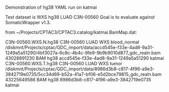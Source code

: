 Demonstration of hg38 YAML run on katmai

Test dataset is WXS hg38 LUAD C3N-00560
Goal is to evaluate against SomaticWrapper v1.3.  

from ~/Projects/CPTAC3/CPTAC3.catalog/katmai.BamMap.dat:

C3N-00560.WXS.N.hg38	C3N-00560	LUAD	WXS	blood_normal	/diskmnt/Projects/cptac/GDC_import/data/accd545e-f33e-4ad8-9a31-1249a5a51290/4bf3027a-6c8c-4b4c-9fe9-9b9b9010d877_gdc_realn.bam	43028891230	BAM	hg38	accd545e-f33e-4ad8-9a31-1249a5a51290	katmai
C3N-00560.WXS.T.hg38	C3N-00560	LUAD	WXS	tumor	/diskmnt/Projects/cptac/GDC_import/data/8986d3b8-c817-4f96-a9e3-3842719e0735/5cc34d69-b52a-41a7-bf06-e5d2bce79815_gdc_realn.bam	43225649586	BAM	hg38	8986d3b8-c817-4f96-a9e3-3842719e0735	katmai

